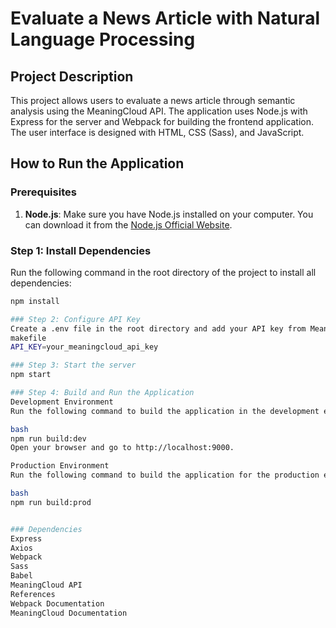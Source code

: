 # Evaluate a News Article with Natural Language Processing

## Project Description

This project allows users to evaluate a news article through semantic analysis using the MeaningCloud API. The application uses Node.js with Express for the server and Webpack for building the frontend application. The user interface is designed with HTML, CSS (Sass), and JavaScript.

## How to Run the Application

### Prerequisites

1. **Node.js**: Make sure you have Node.js installed on your computer. You can download it from the [Node.js Official Website](https://nodejs.org/).

### Step 1: Install Dependencies

Run the following command in the root directory of the project to install all dependencies:

```bash
npm install

### Step 2: Configure API Key
Create a .env file in the root directory and add your API key from MeaningCloud:
makefile
API_KEY=your_meaningcloud_api_key

### Step 3: Start the server
npm start

### Step 4: Build and Run the Application
Development Environment
Run the following command to build the application in the development environment:

bash
npm run build:dev
Open your browser and go to http://localhost:9000.

Production Environment
Run the following command to build the application for the production environment:

bash
npm run build:prod


### Dependencies
Express
Axios
Webpack
Sass
Babel
MeaningCloud API
References
Webpack Documentation
MeaningCloud Documentation